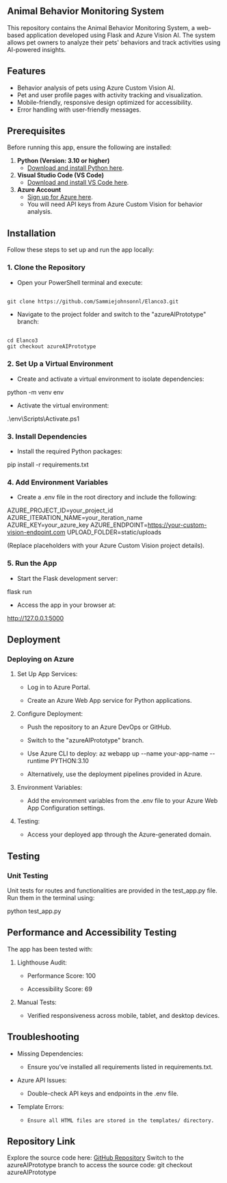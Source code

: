 ## **Animal Behavior Monitoring System**

This repository contains the Animal Behavior Monitoring System, a web-based application developed using Flask and Azure Vision AI. The system allows pet owners to analyze their pets' behaviors and track activities using AI-powered insights.

## **Features**

- Behavior analysis of pets using Azure Custom Vision AI.
- Pet and user profile pages with activity tracking and visualization.
- Mobile-friendly, responsive design optimized for accessibility.
- Error handling with user-friendly messages.

## **Prerequisites**

Before running this app, ensure the following are installed:

1. **Python (Version: 3.10 or higher)**
   - [Download and install Python here](https://www.python.org/downloads/).
2. **Visual Studio Code (VS Code)**
   - [Download and install VS Code here](https://code.visualstudio.com/).
3. **Azure Account**
   - [Sign up for Azure here](https://azure.microsoft.com/en-us/free/).
   - You will need API keys from Azure Custom Vision for behavior analysis.

## **Installation**

Follow these steps to set up and run the app locally:

### **1. Clone the Repository**

- Open your PowerShell terminal and execute:
##
    git clone https://github.com/Sammiejohnsonnl/Elanco3.git

- Navigate to the project folder and switch to the "azureAIPrototype" branch:
##
    cd Elanco3
    git checkout azureAIPrototype

### **2. Set Up a Virtual Environment**

- Create and activate a virtual environment to isolate dependencies:

python -m venv env

- Activate the virtual environment:

.\env\Scripts\Activate.ps1

### **3. Install Dependencies**

- Install the required Python packages:

pip install -r requirements.txt

### **4. Add Environment Variables**

- Create a .env file in the root directory and include the following:

AZURE_PROJECT_ID=your_project_id
AZURE_ITERATION_NAME=your_iteration_name
AZURE_KEY=your_azure_key
AZURE_ENDPOINT=https://your-custom-vision-endpoint.com
UPLOAD_FOLDER=static/uploads

(Replace placeholders with your Azure Custom Vision project details).

### **5. Run the App**

- Start the Flask development server:

flask run

- Access the app in your browser at:

http://127.0.0.1:5000

## **Deployment**

### **Deploying on Azure**

1. Set Up App Services:

   - Log in to Azure Portal.

   - Create an Azure Web App service for Python applications.

2. Configure Deployment:

   - Push the repository to an Azure DevOps or GitHub.
   - Switch to the "azureAIPrototype" branch.
   - Use Azure CLI to deploy:
     az webapp up --name your-app-name --runtime PYTHON:3.10

   - Alternatively, use the deployment pipelines provided in Azure.

3. Environment Variables:

   - Add the environment variables from the .env file to your Azure Web App Configuration settings.

4. Testing:

   - Access your deployed app through the Azure-generated domain.

## **Testing**

### **Unit Testing**

Unit tests for routes and functionalities are provided in the test_app.py file. Run them in the terminal using:

python test_app.py

## **Performance and Accessibility Testing**

The app has been tested with:

1. Lighthouse Audit:

   - Performance Score: 100

   - Accessibility Score: 69

2. Manual Tests:

   - Verified responsiveness across mobile, tablet, and desktop devices.

## **Troubleshooting**

- Missing Dependencies:

  - Ensure you’ve installed all requirements listed in requirements.txt.

- Azure API Issues:

  - Double-check API keys and endpoints in the .env file.

- Template Errors:

  -     Ensure all HTML files are stored in the templates/ directory.

## **Repository Link**

Explore the source code here: [GitHub Repository](https://github.com/Sammiejohnsonnl/Elanco3.git)
Switch to the azureAIPrototype branch to access the source code:
git checkout azureAIPrototype
